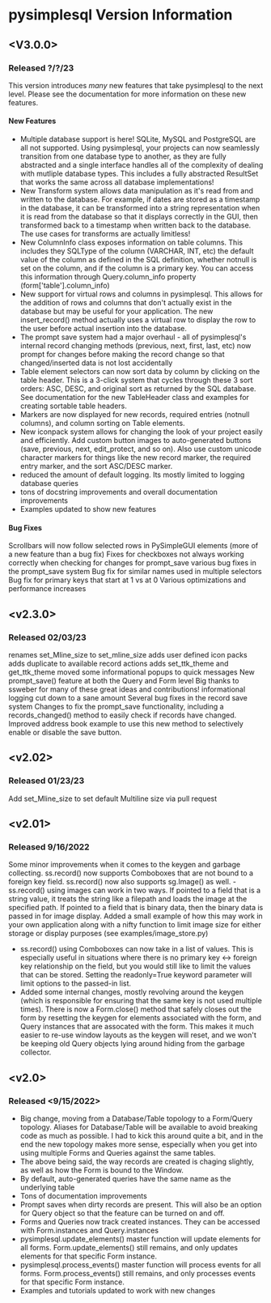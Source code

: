 # **pysimplesql** Version Information

## <V3.0.0>
### Released ?/?/23
This version introduces *many* new features that take pysimplesql to the next level.  Please see the documentation for
more information on these new features.
#### New Features
- Multiple database support is here!  SQLite, MySQL and PostgreSQL are all not supported.  Using pysimplesql, your
projects can now seamlessly transition from one database type to another, as they are fully abstracted and a single
interface handles all of the complexity of dealing with mutliple database types. This includes a fully abstracted
ResultSet that works the same across all database implementations!
- New Transform system allows data manipulation as it's read from and written to the database.  For example, if dates
are stored as a timestamp in the database, it can be transformed into a string representation when it is read from the
database so that it displays correctly in the GUI, then transformed back to a timestamp when written back to the 
database.  The use cases for transforms are actually limitless! 
- New ColumnInfo class exposes information on table columns.  This includes they SQLType of the column (VARCHAR, INT, etc)
the default value of the column as defined in the SQL definition, whether notnull is set on the column, and if the column
is a primary key.  You can access this information through Query.column_info property (form['table'].column_info)
- New support for virtual rows and columns in pysimplesql.  This allows for the addition of rows and columns that don't
actually exist in the database but may be useful for your application.  The new insert_record() method actually uses
a virtual row to display the row to the user before actual insertion into the database.
- The prompt save system had a major overhaul - all of pysimplesql's internal record changing methods (previous, next,
first, last, etc) now prompt for changes before making the record change so that changed/inserted data is not lost accidentally
- Table element selectors can now sort data by column by clicking on the table header. This is a 3-click system that 
cycles through these 3 sort orders: ASC, DESC, and original sort as returned by the SQL database.  See documentation for
the new TableHeader class and examples for creating sortable table headers.
- Markers are now displayed for new records, required entries (notnull columns), and column sorting on Table elements.
- New iconpack system allows for changing the look of your project easily and efficiently.  Add custom button images to
auto-generated buttons (save, previous, next, edit_protect, and so on). Also use custom unicode character markers for
things like the new record marker, the required entry marker, and the sort ASC/DESC marker.
- reduced the amount of default logging. Its mostly limited to logging database queries
- tons of docstring improvements and overall documentation improvements
- Examples updated to show new features
#### Bug Fixes
Scrollbars will now follow selected rows in PySimpleGUI elements (more of a new feature than a bug fix)
Fixes for checkboxes not always working correctly when checking for changes for prompt_save
various bug fixes in the prompt_save system
Bug fix for similar names used in multiple selectors
Bug fix for primary keys that start at 1 vs at 0
Various optimizations and performance increases

## <v2.3.0>
### Released 02/03/23
renames set_Mline_size to set_mline_size
adds user defined icon packs
adds duplicate to available record actions
adds set_ttk_theme and get_ttk_theme
moved some informational popups to quick messages
New prompt_save() feature at both the Query and Form level
Big thanks to ssweber for many of these great ideas and contributions!
informational logging cut down to a sane amount
Several bug fixes in the record save system
Changes to fix the prompt_save functionality, including a records_changed() method to easily check if records have changed.
Improved address book example to use this new method to selectively enable or disable the save button.

## <v2.02>
### Released 01/23/23
Add set_Mline_size to set default Multiline size via pull request

## <v2.01>
### Released 9/16/2022
Some minor improvements when it comes to the keygen and garbage collecting.  ss.record() now supports Comboboxes that are not
bound to a foreign key field.  ss.record() now also supports sg.Image() as well.
-ss.record() using images can work in two ways.  If pointed to a field that is a string value, it treats the string like a 
filepath and loads the image at the specified path.  If pointed to a field that is binary data, then the binary data is passed
in for image display.  Added a small example of how this may work in your own application along with a nifty function to limit
image size for either storage or display purposes (see examples/image_store.py)
- ss.record() using Comboboxes can now take in a list of values.  This is especially useful in situations where there is no
primary key <-> foreign key relationship on the field, but you would still like to limit the values that can be stored.  Setting
the readonly=True keyword parameter will limit options to the passed-in list.
- Added some internal changes, mostly revolving around the keygen (which is responsible for ensuring that the same key is not
used multiple times).  There is now a Form.close() method that safely closes out the form by resetting the keygen for elements
associated with the form, and Query instances that are assocated with the form. This makes it much easier to re-use window layouts
as the keygen will reset, and we won't be keeping old Query objects lying around hiding from the garbage collector.


## <v2.0>
### Released <9/15/2022>
- Big change, moving from a Database/Table topology to a Form/Query topology.  Aliases for Database/Table will be available to avoid breaking code as much as possible.
I had to kick this around quite a bit, and in the end the new topology makes more sense, especially when you get into using multiple Forms and Queries against the same tables.
- The above being said, the way records are created is chaging slightly, as well as how the Form is bound to the Window.  
- By default, auto-generated queries have the same name as the underlying table
- Tons of documentation improvements
- Prompt saves when dirty records are present.  This will also be an option for Query object so that the feature can be turned on and off.
- Forms and Queries now track created instances.  They can be accessed with Form.instances and Query.instances
- pysimplesql.update_elements() master function will update elements for all forms.  Form.update_elements() still remains, and only updates elements for that specific Form instance.
- pysimplesql.process_events() master function will process events for all forms.  Form.process_events() still remains, and only processes events for that specific Form instance.
- Examples and tutorials updated to work with new changes
